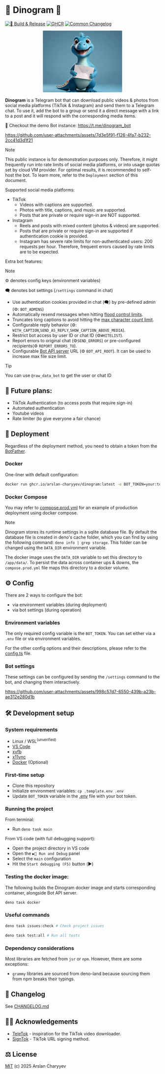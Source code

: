 # 🦕 Dinogram 📨

[![🚀 Build & Release](https://github.com/arslan-charyyev/dinogram/actions/workflows/publish-release.yml/badge.svg)](https://github.com/arslan-charyyev/dinogram/actions/workflows/publish-release.yml)
[![GHCR](https://img.shields.io/badge/GHCR-arslan--charyyev%2Fdinogram-%23ab7df8?logo=github)](https://github.com/arslan-charyyev/dinogram/pkgs/container/dinogram)
[![Common Changelog](https://common-changelog.org/badge.svg)](https://common-changelog.org)

<p align="center"><img src="./assets/img/logo.jpg" height=200/></p>

**Dinogram** is a Telegram bot that can download public videos & photos from
social media platforms (TikTok & Instagram) and send them to a Telegram chat. To
use it, add the bot to a group or send it a direct message with a link to a post
and it will respond with the corresponding media items.

🎁 Checkout the demo Bot instance: https://t.me/dinogram_bot

https://github.com/user-attachments/assets/7d3e5f91-f126-4fa7-b232-2cc41d3d1f21

> [!NOTE]
> This public instance is for demonstration purposes only. Therefore, it might
> frequently run into rate limits of social media platforms, or into usage
> quotas set by cloud VM provider. For optimal results, it is recommended to
> self-host the bot. To learn more, refer to the `Deployment` section of this
> document.

Supported social media platforms:

- TikTok
  - Videos with captions are supported.
  - Photos with title, captions, and music are supported.
  - Posts that are private or require sign-in are NOT supported.
- Instagram
  - Reels and posts with mixed content (photos & videos) are supported.
  - Posts that are private or require sign-in are supported if authentication
    cookie is provided.
  - Instagram has severe rate limits for non-authenticated users: 200 requests
    per hour. Therefore, frequent errors caused by rate limits are to be
    expected.

Extra bot features:

> [!NOTE]
> ⚙️ denotes config keys (environment variables)
>
> 🗨️ denotes bot settings (`/settings` command in chat)

- Use authentication cookies provided in chat (🗨️) by pre-defined admin (⚙️:
  `BOT_ADMINS`)
- Automatically resend messages when hitting
  [flood control limits](https://grammy.dev/advanced/flood).
- Truncates long captions to avoid hitting the
  [max character count limit](https://limits.tginfo.me/en).
- Configurable reply behavior (⚙️:
  `WITH_CAPTION`,`SEND_AS_REPLY`,`SHOW_CAPTION_ABOVE_MEDIA`).
- Restrict bot access by user ID or chat ID (⚙️`WHITELIST`).
- Report errors to original chat (⚙️`SEND_ERRORS`) or pre-configured
  recipients(⚙️ `REPORT_ERRORS_TO`).
- Configurable
  [Bot API server](https://core.telegram.org/bots/api#using-a-local-bot-api-server)
  URL (⚙️ `BOT_API_ROOT`). It can be used to increase max file size limit.

> [!TIP]
> You can use `@raw_data_bot` to get the user or chat ID

## 🔮 Future plans:

- TikTok Authentication (to access posts that require sign-in)
- Automated authentication
- Youtube videos
- Rate limiter (to give everyone a fair chance)

## 🚀 Deployment

Regardless of the deployment method, you need to obtain a token from the
[BotFather](https://telegram.me/BotFather).

### Docker

One-liner with default configuration:

```sh
docker run ghcr.io/arslan-charyyev/dinogram:latest -e BOT_TOKEN=your:token
```

### Docker Compose

You may refer to [compose.prod.yml](./compose.prod.yml) for an example of
production deployment using docker compose.

> [!NOTE]
> Dinogram stores its runtime settings in a sqlite database file. By default the
> database file is created in deno's cache folder, which you can find by using
> the following command: `deno info | grep storage`. This folder can be changed
> using the `DATA_DIR` environment variable.
>
> The docker image uses the `DATA_DIR` variable to set this directory to
> `/app/data/`. To persist the data across container ups & downs, the
> `compose.prod.yml` file maps this directory to a docker volume.

## ⚙️ Config

There are 2 ways to configure the bot:

- via environment variables (during deployment)
- via bot settings (during operation)

### Environment variables

The only required config variable is the `BOT_TOKEN`. You can set either via a
`.env` file or via environment variables.

For the other config options and their descriptions, please refer to the
[config.ts](src/core/config.ts) file.

### Bot settings

These settings can be configured by sending the `/settings` command to the bot,
and changing them interactively.

https://github.com/user-attachments/assets/998c57d7-6550-439b-a23b-ae312e280d1b

## 🛠️ Development setup

### System requirements

- Linux / WSL<sup>(unverified)</sup>
- [VS Code](https://code.visualstudio.com/)
- [xvfb](https://en.wikipedia.org/wiki/Xvfb)
- [x11vnc](https://en.wikipedia.org/wiki/X11vnc)
- [Docker](https://www.docker.com/) (Optional)

### First-time setup

- Clone this repository
- Initialize environment variables: `cp .template.env .env`
- Update `BOT_TOKEN` variable in the [.env](.env) file with your bot token.

### Running the project

From terminal:
- Run `deno task main`

From VS code (with full debugging support):
- Open the project directory in VS code
- Open the `▶️🐞 Run and Debug` panel
- Select the `main` configuration
- Hit the `Start debugging (F5)` button (▶️)

### Testing the docker image:

The following builds the Dinogram docker image and starts corresponding
container, alongside Bot API server.
```sh
deno task docker
```

### Useful commands

```sh
deno task issues:check # Check project issues
```

```sh
deno task test:all # Run all tests
```

### Dependency considerations

Most libraries are fetched from `jsr` or `npm`. However, there are some
exceptions:

- `grammy` libraries are sourced from deno-land because sourcing them from npm
  breaks their typings.

## 📜 Changelog

See [CHANGELOG.md](CHANGELOG.md)

## 🙏🏻 Acknowledgements

- [TeleTok](https://github.com/captaincolonelfox/TeleTok) - inspiration for the
  TikTok video downloader.
- [SignTok](https://github.com/pablouser1/SignTok) - TikTok URL signing method.

## ⚖️ License

[MIT](./LICENSE) (c) 2025 Arslan Charyyev

